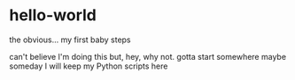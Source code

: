 # hello-world
the obvious... my first baby steps 

can't believe I'm doing this but, hey, why not. gotta start somewhere
maybe someday I will keep my Python scripts here
